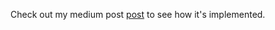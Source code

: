 Check out my medium post [post](https://alihadiozturk.medium.com/react-native-%C3%BCzerinde-amazon-cognito-veya-google-kullanarak-kullan%C4%B1c%C4%B1-kayd%C4%B1-ve-giri%C5%9Fi-1c460f653e9d) to see how it's implemented.
